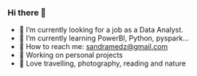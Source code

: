 ### Hi there 👋

- 🔭 I’m currently looking for a job as a Data Analyst.
- 🌱 I’m currently learning PowerBI, Python, pyspark...
- :incoming_envelope: How to reach me: sandramedz@gmail.com 
- :compass: Working on personal projects
- :minibus: Love travelling, photography, reading and nature
